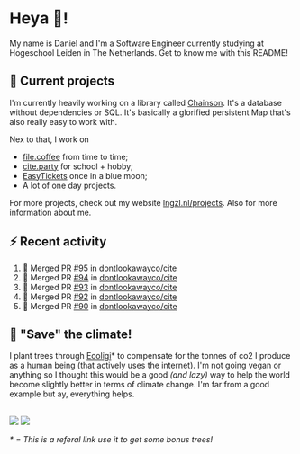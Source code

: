 # Heya 👋!

My name is Daniel and I'm a Software Engineer currently studying at Hogeschool Leiden in The Netherlands. Get to know me with this README!

## 💪 Current projects
I'm currently heavily working on a library called [Chainson](https://github.com/abcdan/chainson). It's a database without dependencies or SQL. It's basically a glorified persistent Map that's also really easy to work with.

Nex to that, I work on
- [file.coffee](https://file.coffee) from time to time;
- [cite.party](https://cite.party) for school + hobby;
- [EasyTickets](https://easytickets.xyz) once in a blue moon;
- A lot of one day projects.

For more projects, check out my website [lngzl.nl/projects](https://lngzl.nl/projects). Also for more information about me.

## ⚡ Recent activity
<!--START_SECTION:activity-->
1. 🎉 Merged PR [#95](https://github.com/dontlookawayco/cite/pull/95) in [dontlookawayco/cite](https://github.com/dontlookawayco/cite)
2. 🎉 Merged PR [#94](https://github.com/dontlookawayco/cite/pull/94) in [dontlookawayco/cite](https://github.com/dontlookawayco/cite)
3. 🎉 Merged PR [#93](https://github.com/dontlookawayco/cite/pull/93) in [dontlookawayco/cite](https://github.com/dontlookawayco/cite)
4. 🎉 Merged PR [#92](https://github.com/dontlookawayco/cite/pull/92) in [dontlookawayco/cite](https://github.com/dontlookawayco/cite)
5. 🎉 Merged PR [#90](https://github.com/dontlookawayco/cite/pull/90) in [dontlookawayco/cite](https://github.com/dontlookawayco/cite)
<!--END_SECTION:activity-->

## 🌳 "Save" the climate!
I plant trees through <a href="https://ecologi.com/lngzl?r=6005cc57f70194001deaedfa">Ecoligi</a>* to compensate for the tonnes of co2 I produce as a human being (that actively uses the internet). I'm not going vegan or anything so I thought this would be a good _(and lazy)_ way to help the world become slightly better in terms of climate change. I'm far from a good example but ay, everything helps.

<br><a href="https://ecologi.com/lngzl?r=6005cc57f70194001deaedfa"><img src="https://img.shields.io/ecologi/trees/lngzl"></a> <a href="https://ecologi.com/lngzl?r=6005cc57f70194001deaedfa"><img src="https://img.shields.io/ecologi/carbon/lngzl"></a>



_\* = This is a referal link use it to get some bonus trees!_
